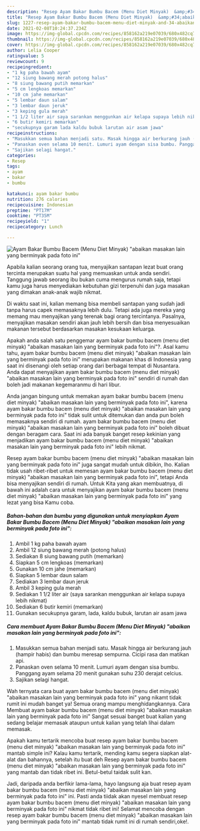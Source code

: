 ```yaml
---
description: "Resep Ayam Bakar Bumbu Bacem (Menu Diet Minyak)  &amp;#34;abaikan masakan lain yang berminyak pada foto ini&amp;#34; yang lezat Untuk Jualan"
title: "Resep Ayam Bakar Bumbu Bacem (Menu Diet Minyak)  &amp;#34;abaikan masakan lain yang berminyak pada foto ini&amp;#34; yang lezat Untuk Jualan"
slug: 1227-resep-ayam-bakar-bumbu-bacem-menu-diet-minyak-and-34-abaikan-masakan-lain-yang-berminyak-pada-foto-ini-and-34-yang-lezat-untuk-jualan
date: 2021-02-08T10:24:37.234Z
image: https://img-global.cpcdn.com/recipes/858162a219e07039/680x482cq70/ayam-bakar-bumbu-bacem-menu-diet-minyak-abaikan-masakan-lain-yang-berminyak-pada-foto-ini-foto-resep-utama.jpg
thumbnail: https://img-global.cpcdn.com/recipes/858162a219e07039/680x482cq70/ayam-bakar-bumbu-bacem-menu-diet-minyak-abaikan-masakan-lain-yang-berminyak-pada-foto-ini-foto-resep-utama.jpg
cover: https://img-global.cpcdn.com/recipes/858162a219e07039/680x482cq70/ayam-bakar-bumbu-bacem-menu-diet-minyak-abaikan-masakan-lain-yang-berminyak-pada-foto-ini-foto-resep-utama.jpg
author: Lelia Cooper
ratingvalue: 5
reviewcount: 9
recipeingredient:
- "1 kg paha bawah ayam"
- "12 siung bawang merah potong halus"
- "8 siung bawang putih memarkan"
- "5 cm lengkoas memarkan"
- "10 cm jahe memarkan"
- "5 lembar daun salam"
- "3 lembar daun jeruk"
- "3 keping gula merah"
- "1 1/2 liter air saya sarankan menggunkan air kelapa supaya lebih nikmat"
- "6 butir kemiri memarkan"
- "secukupnya garam lada kaldu bubuk larutan air asam jawa"
recipeinstructions:
- "Masukkan semua bahan menjadi satu. Masak hingga air berkurang jauh (hampir habis) dan bumbu meresap sempurna. Cicipi rasa dan matikan api."
- "Panaskan oven selama 10 menit. Lumuri ayam dengan sisa bumbu. Panggang ayam selama 20 menit gunakan suhu 230 derajat celcius."
- "Sajikan selagi hangat."
categories:
- Resep
tags:
- ayam
- bakar
- bumbu

katakunci: ayam bakar bumbu 
nutrition: 276 calories
recipecuisine: Indonesian
preptime: "PT17M"
cooktime: "PT35M"
recipeyield: "1"
recipecategory: Lunch

---
```



![Ayam Bakar Bumbu Bacem (Menu Diet Minyak)  &#34;abaikan masakan lain yang berminyak pada foto ini&#34;](https://img-global.cpcdn.com/recipes/858162a219e07039/680x482cq70/ayam-bakar-bumbu-bacem-menu-diet-minyak-abaikan-masakan-lain-yang-berminyak-pada-foto-ini-foto-resep-utama.jpg)

Apabila kalian seorang orang tua, menyajikan santapan lezat buat orang tercinta merupakan suatu hal yang memuaskan untuk anda sendiri. Tanggung jawab seorang ibu bukan cuma mengurus rumah saja, tetapi kamu juga harus menyediakan kebutuhan gizi terpenuhi dan juga masakan yang dimakan anak-anak wajib nikmat.

Di waktu  saat ini, kalian memang bisa membeli santapan yang sudah jadi tanpa harus capek memasaknya lebih dulu. Tetapi ada juga mereka yang memang mau menyajikan yang terenak bagi orang tercintanya. Pasalnya, menyajikan masakan sendiri akan jauh lebih bersih dan bisa menyesuaikan makanan tersebut berdasarkan masakan kesukaan keluarga. 



Apakah anda salah satu penggemar ayam bakar bumbu bacem (menu diet minyak)  &#34;abaikan masakan lain yang berminyak pada foto ini&#34;?. Asal kamu tahu, ayam bakar bumbu bacem (menu diet minyak)  &#34;abaikan masakan lain yang berminyak pada foto ini&#34; merupakan makanan khas di Indonesia yang saat ini disenangi oleh setiap orang dari berbagai tempat di Nusantara. Anda dapat menyajikan ayam bakar bumbu bacem (menu diet minyak)  &#34;abaikan masakan lain yang berminyak pada foto ini&#34; sendiri di rumah dan boleh jadi makanan kegemaranmu di hari libur.

Anda jangan bingung untuk memakan ayam bakar bumbu bacem (menu diet minyak)  &#34;abaikan masakan lain yang berminyak pada foto ini&#34;, karena ayam bakar bumbu bacem (menu diet minyak)  &#34;abaikan masakan lain yang berminyak pada foto ini&#34; tidak sulit untuk ditemukan dan anda pun boleh memasaknya sendiri di rumah. ayam bakar bumbu bacem (menu diet minyak)  &#34;abaikan masakan lain yang berminyak pada foto ini&#34; boleh dibuat dengan beragam cara. Saat ini ada banyak banget resep kekinian yang menjadikan ayam bakar bumbu bacem (menu diet minyak)  &#34;abaikan masakan lain yang berminyak pada foto ini&#34; lebih nikmat.

Resep ayam bakar bumbu bacem (menu diet minyak)  &#34;abaikan masakan lain yang berminyak pada foto ini&#34; juga sangat mudah untuk dibikin, lho. Kalian tidak usah ribet-ribet untuk memesan ayam bakar bumbu bacem (menu diet minyak)  &#34;abaikan masakan lain yang berminyak pada foto ini&#34;, tetapi Anda bisa menyajikan sendiri di rumah. Untuk Kita yang akan membuatnya, di bawah ini adalah cara untuk menyajikan ayam bakar bumbu bacem (menu diet minyak)  &#34;abaikan masakan lain yang berminyak pada foto ini&#34; yang lezat yang bisa Kamu coba.

<!--inarticleads1-->

##### Bahan-bahan dan bumbu yang digunakan untuk menyiapkan Ayam Bakar Bumbu Bacem (Menu Diet Minyak)  &#34;abaikan masakan lain yang berminyak pada foto ini&#34;:

1. Ambil 1 kg paha bawah ayam
1. Ambil 12 siung bawang merah (potong halus)
1. Sediakan 8 siung bawang putih (memarkan)
1. Siapkan 5 cm lengkoas (memarkan)
1. Gunakan 10 cm jahe (memarkan)
1. Siapkan 5 lembar daun salam
1. Sediakan 3 lembar daun jeruk
1. Ambil 3 keping gula merah
1. Sediakan 1 1/2 liter air (saya sarankan menggunkan air kelapa supaya lebih nikmat)
1. Sediakan 6 butir kemiri (memarkan)
1. Gunakan secukupnya garam, lada, kaldu bubuk, larutan air asam jawa




<!--inarticleads2-->

##### Cara membuat Ayam Bakar Bumbu Bacem (Menu Diet Minyak)  &#34;abaikan masakan lain yang berminyak pada foto ini&#34;:

1. Masukkan semua bahan menjadi satu. Masak hingga air berkurang jauh (hampir habis) dan bumbu meresap sempurna. Cicipi rasa dan matikan api.
1. Panaskan oven selama 10 menit. Lumuri ayam dengan sisa bumbu. Panggang ayam selama 20 menit gunakan suhu 230 derajat celcius.
1. Sajikan selagi hangat.




Wah ternyata cara buat ayam bakar bumbu bacem (menu diet minyak)  &#34;abaikan masakan lain yang berminyak pada foto ini&#34; yang nikamt tidak rumit ini mudah banget ya! Semua orang mampu menghidangkannya. Cara Membuat ayam bakar bumbu bacem (menu diet minyak)  &#34;abaikan masakan lain yang berminyak pada foto ini&#34; Sangat sesuai banget buat kalian yang sedang belajar memasak ataupun untuk kalian yang telah lihai dalam memasak.

Apakah kamu tertarik mencoba buat resep ayam bakar bumbu bacem (menu diet minyak)  &#34;abaikan masakan lain yang berminyak pada foto ini&#34; mantab simple ini? Kalau kamu tertarik, mending kamu segera siapkan alat-alat dan bahannya, setelah itu buat deh Resep ayam bakar bumbu bacem (menu diet minyak)  &#34;abaikan masakan lain yang berminyak pada foto ini&#34; yang mantab dan tidak ribet ini. Betul-betul taidak sulit kan. 

Jadi, daripada anda berfikir lama-lama, hayo langsung aja buat resep ayam bakar bumbu bacem (menu diet minyak)  &#34;abaikan masakan lain yang berminyak pada foto ini&#34; ini. Pasti anda tiidak akan nyesel membuat resep ayam bakar bumbu bacem (menu diet minyak)  &#34;abaikan masakan lain yang berminyak pada foto ini&#34; nikmat tidak ribet ini! Selamat mencoba dengan resep ayam bakar bumbu bacem (menu diet minyak)  &#34;abaikan masakan lain yang berminyak pada foto ini&#34; mantab tidak rumit ini di rumah sendiri,oke!.

